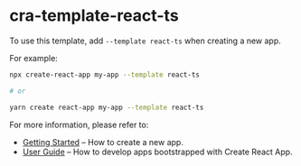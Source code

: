 # cra-template-react-ts

To use this template, add `--template react-ts` when creating a new app.

For example:

```sh
npx create-react-app my-app --template react-ts

# or

yarn create react-app my-app --template react-ts
```

For more information, please refer to:

- [Getting Started](https://create-react-app.dev/docs/getting-started) – How to create a new app.
- [User Guide](https://create-react-app.dev) – How to develop apps bootstrapped with Create React App.
